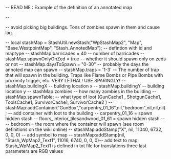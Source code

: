 -- READ ME : Example of the definition of an annotated map

-- 

-- avoid picking big buildings. Tons of zombies spawn in them and cause lag.

-- local stashMap = StashUtil.newStash("WpStashMap2", "Map", "Base.WestpointMap", "Stash_AnnotedMap"); -- defintion with id and maptype
-- stashMap.barricades = 40 -- number of barricades 
-- stashMap.spawnOnlyOnZed = true -- whether it should spawn only on zeds or not
-- stashMap.daysToSpawn = "0-30" -- probably the days the annoted map can spawn
-- stashMap.traps = '1-3' -- The number of trap that will spawn in the building. Traps like Flame Bombs or Pipe Bombs with proximity trigger, etc. VERY LETHAL! USE SPARINGLY!
-- stashMap.buildingX -- building location x
-- stashMap.buildingY -- building location y
-- stashMap.zombies -- how many zombies in the building
-- stashMap.spawnTable; -- what type of loot (GunCache1 , ShotgunCache1, ToolsCache1, SurvivorCache1, SurvivorCache2 )
-- stashMap:addContainer("GunBox","carpentry_01_16",nil,"bedroom",nil,nil,nil); -- add container with loot to the building
    -- carpentry_01_16 = spawn hidden stash
    -- floors_interior_tilesandwood_01_61 = spawn hidden stash
    -- 
    -- bedroom = the room where the container will spawn (see room definitions on the wiki online)
-- stashMap:addStamp("X", nil, 11040, 6732, 0, 0, 0) -- add symbol to map
-- stashMap:addStamp(nil, "Stash_WpMap2_Text1", 11016, 6740, 0, 0, 0)-- add text to map, Stash_WpMap2_Text1 is defined in txt file for translations three last parameters are RGB values

